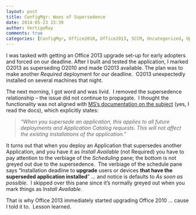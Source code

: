 ```yaml
---
layout: post
title: ConfigMgr: Woes of Supersedence
date: 2014-05-23 15:39
author: VertigoRay
comments: true
categories: [ConfigMgr, Office2010, Office2013, SCCM, Uncategorized, Upgrade]
---
```

<p>I was tasked with getting an Office 2013 upgrade set-up for early adopters and forced on our deadline. After I built and tested the application, I marked O2013 as superseding O2010 and made O2013 available. The plan was to make another <em>Required</em> deployment for our deadline.  O2013 unexpectedly installed on several machines that night.<!-- more --></p>
<p>The next morning, I got word and was livid.  I removed the supersedence relationship – the issue did not continue to propagate.  I thought the functionality was not aligned with <a href="http://technet.microsoft.com/en-us/library/gg682071.aspx" target="_blank">MS’s documentation on the subject</a> (yes, I read the docs), which explicitly states:</p>
<blockquote>
<p><em>“When you supersede an application, this applies to all future deployments and Application Catalog requests. This will not affect the existing installations of the application.”</em></p>
</blockquote>
<p>It turns out that when you deploy an Application that supersedes another Application, and you have it as <em>Install Available</em> (not Required) you have to pay attention to the verbiage of the <em>Scheduling</em> pane; the bottom is not greyed out due to the supersedence.  The verbiage of the schedule pane says “Installation deadline to <strong>upgrade</strong> users or devices <strong>that have the superseded application installed</strong>” … and notice is defaults to <em>As soon as possible</em>.  I skipped over this pane since it’s normally greyed out when you mark things as <em>Install Available</em>.</p>
<p>That is why Office 2013 immediately started upgrading Office 2010 … cause I told it to.  Lesson learned.</p>
